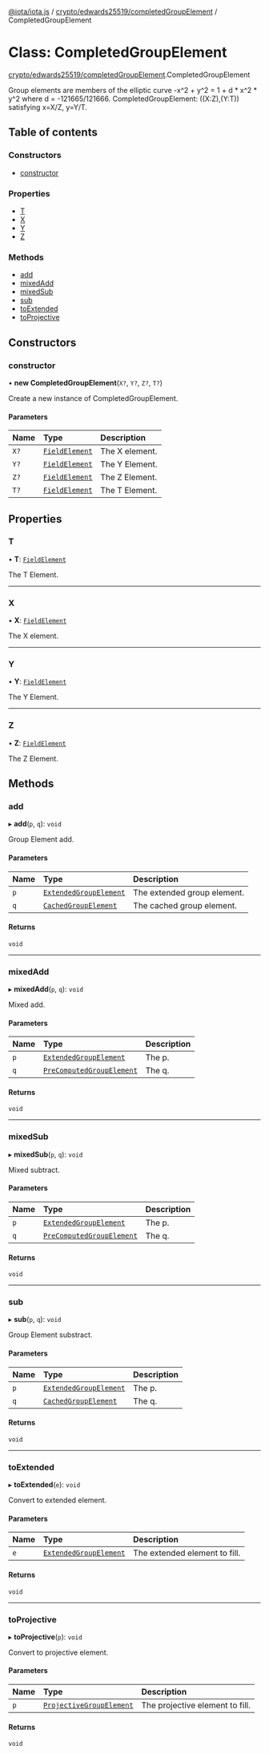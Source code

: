 [@iota/iota.js](../README.md) / [crypto/edwards25519/completedGroupElement](../modules/crypto_edwards25519_completedgroupelement.md) / CompletedGroupElement

# Class: CompletedGroupElement

[crypto/edwards25519/completedGroupElement](../modules/crypto_edwards25519_completedgroupelement.md).CompletedGroupElement

Group elements are members of the elliptic curve -x^2 + y^2 = 1 + d * x^2 *
y^2 where d = -121665/121666.
CompletedGroupElement: ((X:Z),(Y:T)) satisfying x=X/Z, y=Y/T.

## Table of contents

### Constructors

- [constructor](crypto_edwards25519_completedgroupelement.completedgroupelement.md#constructor)

### Properties

- [T](crypto_edwards25519_completedgroupelement.completedgroupelement.md#t)
- [X](crypto_edwards25519_completedgroupelement.completedgroupelement.md#x)
- [Y](crypto_edwards25519_completedgroupelement.completedgroupelement.md#y)
- [Z](crypto_edwards25519_completedgroupelement.completedgroupelement.md#z)

### Methods

- [add](crypto_edwards25519_completedgroupelement.completedgroupelement.md#add)
- [mixedAdd](crypto_edwards25519_completedgroupelement.completedgroupelement.md#mixedadd)
- [mixedSub](crypto_edwards25519_completedgroupelement.completedgroupelement.md#mixedsub)
- [sub](crypto_edwards25519_completedgroupelement.completedgroupelement.md#sub)
- [toExtended](crypto_edwards25519_completedgroupelement.completedgroupelement.md#toextended)
- [toProjective](crypto_edwards25519_completedgroupelement.completedgroupelement.md#toprojective)

## Constructors

### constructor

• **new CompletedGroupElement**(`X?`, `Y?`, `Z?`, `T?`)

Create a new instance of CompletedGroupElement.

#### Parameters

| Name | Type | Description |
| :------ | :------ | :------ |
| `X?` | [`FieldElement`](crypto_edwards25519_fieldelement.fieldelement.md) | The X element. |
| `Y?` | [`FieldElement`](crypto_edwards25519_fieldelement.fieldelement.md) | The Y Element. |
| `Z?` | [`FieldElement`](crypto_edwards25519_fieldelement.fieldelement.md) | The Z Element. |
| `T?` | [`FieldElement`](crypto_edwards25519_fieldelement.fieldelement.md) | The T Element. |

## Properties

### T

• **T**: [`FieldElement`](crypto_edwards25519_fieldelement.fieldelement.md)

The T Element.

___

### X

• **X**: [`FieldElement`](crypto_edwards25519_fieldelement.fieldelement.md)

The X element.

___

### Y

• **Y**: [`FieldElement`](crypto_edwards25519_fieldelement.fieldelement.md)

The Y Element.

___

### Z

• **Z**: [`FieldElement`](crypto_edwards25519_fieldelement.fieldelement.md)

The Z Element.

## Methods

### add

▸ **add**(`p`, `q`): `void`

Group Element add.

#### Parameters

| Name | Type | Description |
| :------ | :------ | :------ |
| `p` | [`ExtendedGroupElement`](crypto_edwards25519_extendedgroupelement.extendedgroupelement.md) | The extended group element. |
| `q` | [`CachedGroupElement`](crypto_edwards25519_cachedgroupelement.cachedgroupelement.md) | The cached group element. |

#### Returns

`void`

___

### mixedAdd

▸ **mixedAdd**(`p`, `q`): `void`

Mixed add.

#### Parameters

| Name | Type | Description |
| :------ | :------ | :------ |
| `p` | [`ExtendedGroupElement`](crypto_edwards25519_extendedgroupelement.extendedgroupelement.md) | The p. |
| `q` | [`PreComputedGroupElement`](crypto_edwards25519_precomputedgroupelement.precomputedgroupelement.md) | The q. |

#### Returns

`void`

___

### mixedSub

▸ **mixedSub**(`p`, `q`): `void`

Mixed subtract.

#### Parameters

| Name | Type | Description |
| :------ | :------ | :------ |
| `p` | [`ExtendedGroupElement`](crypto_edwards25519_extendedgroupelement.extendedgroupelement.md) | The p. |
| `q` | [`PreComputedGroupElement`](crypto_edwards25519_precomputedgroupelement.precomputedgroupelement.md) | The q. |

#### Returns

`void`

___

### sub

▸ **sub**(`p`, `q`): `void`

Group Element substract.

#### Parameters

| Name | Type | Description |
| :------ | :------ | :------ |
| `p` | [`ExtendedGroupElement`](crypto_edwards25519_extendedgroupelement.extendedgroupelement.md) | The p. |
| `q` | [`CachedGroupElement`](crypto_edwards25519_cachedgroupelement.cachedgroupelement.md) | The q. |

#### Returns

`void`

___

### toExtended

▸ **toExtended**(`e`): `void`

Convert to extended element.

#### Parameters

| Name | Type | Description |
| :------ | :------ | :------ |
| `e` | [`ExtendedGroupElement`](crypto_edwards25519_extendedgroupelement.extendedgroupelement.md) | The extended element to fill. |

#### Returns

`void`

___

### toProjective

▸ **toProjective**(`p`): `void`

Convert to projective element.

#### Parameters

| Name | Type | Description |
| :------ | :------ | :------ |
| `p` | [`ProjectiveGroupElement`](crypto_edwards25519_projectivegroupelement.projectivegroupelement.md) | The projective element to fill. |

#### Returns

`void`
